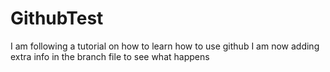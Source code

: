 # GithubTest
I am following a tutorial on how to learn how to use github
I am now adding extra info in the branch file to see what happens
